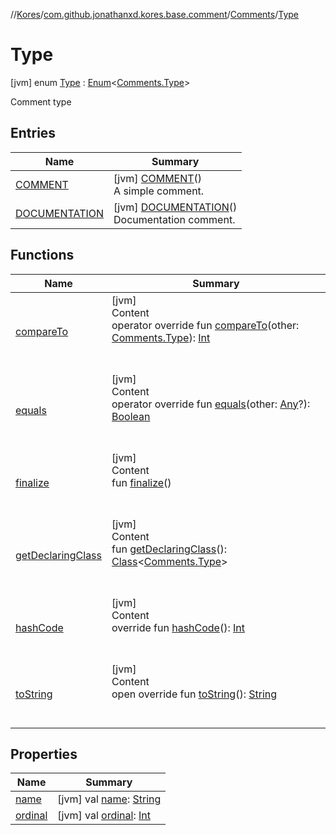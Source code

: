 //[Kores](../../../index.md)/[com.github.jonathanxd.kores.base.comment](../../index.md)/[Comments](../index.md)/[Type](index.md)



# Type  
 [jvm] enum [Type](index.md) : [Enum](https://kotlinlang.org/api/latest/jvm/stdlib/kotlin/-enum/index.html)<[Comments.Type](index.md)> 

Comment type

   


## Entries  
  
|  Name|  Summary| 
|---|---|
| <a name="com.github.jonathanxd.kores.base.comment/Comments.Type.COMMENT///PointingToDeclaration/"></a>[COMMENT](-c-o-m-m-e-n-t/index.md)| <a name="com.github.jonathanxd.kores.base.comment/Comments.Type.COMMENT///PointingToDeclaration/"></a> [jvm] [COMMENT](-c-o-m-m-e-n-t/index.md)()  <br>A simple comment.   <br>
| <a name="com.github.jonathanxd.kores.base.comment/Comments.Type.DOCUMENTATION///PointingToDeclaration/"></a>[DOCUMENTATION](-d-o-c-u-m-e-n-t-a-t-i-o-n/index.md)| <a name="com.github.jonathanxd.kores.base.comment/Comments.Type.DOCUMENTATION///PointingToDeclaration/"></a> [jvm] [DOCUMENTATION](-d-o-c-u-m-e-n-t-a-t-i-o-n/index.md)()  <br>Documentation comment.   <br>


## Functions  
  
|  Name|  Summary| 
|---|---|
| <a name="kotlin/Enum/compareTo/#com.github.jonathanxd.kores.base.comment.Comments.Type/PointingToDeclaration/"></a>[compareTo](-d-o-c-u-m-e-n-t-a-t-i-o-n/index.md#%5Bkotlin%2FEnum%2FcompareTo%2F%23com.github.jonathanxd.kores.base.comment.Comments.Type%2FPointingToDeclaration%2F%5D%2FFunctions%2F-427383591)| <a name="kotlin/Enum/compareTo/#com.github.jonathanxd.kores.base.comment.Comments.Type/PointingToDeclaration/"></a>[jvm]  <br>Content  <br>operator override fun [compareTo](-d-o-c-u-m-e-n-t-a-t-i-o-n/index.md#%5Bkotlin%2FEnum%2FcompareTo%2F%23com.github.jonathanxd.kores.base.comment.Comments.Type%2FPointingToDeclaration%2F%5D%2FFunctions%2F-427383591)(other: [Comments.Type](index.md)): [Int](https://kotlinlang.org/api/latest/jvm/stdlib/kotlin/-int/index.html)  <br><br><br>
| <a name="kotlin/Enum/equals/#kotlin.Any?/PointingToDeclaration/"></a>[equals](../../../com.github.jonathanxd.kores.util/-state/-r-e-q-u-i-r-e_-s-u-p-e-r/index.md#%5Bkotlin%2FEnum%2Fequals%2F%23kotlin.Any%3F%2FPointingToDeclaration%2F%5D%2FFunctions%2F-427383591)| <a name="kotlin/Enum/equals/#kotlin.Any?/PointingToDeclaration/"></a>[jvm]  <br>Content  <br>operator override fun [equals](../../../com.github.jonathanxd.kores.util/-state/-r-e-q-u-i-r-e_-s-u-p-e-r/index.md#%5Bkotlin%2FEnum%2Fequals%2F%23kotlin.Any%3F%2FPointingToDeclaration%2F%5D%2FFunctions%2F-427383591)(other: [Any](https://kotlinlang.org/api/latest/jvm/stdlib/kotlin/-any/index.html)?): [Boolean](https://kotlinlang.org/api/latest/jvm/stdlib/kotlin/-boolean/index.html)  <br><br><br>
| <a name="kotlin/Enum/finalize/#/PointingToDeclaration/"></a>[finalize](../../../com.github.jonathanxd.kores.util/-state/-r-e-q-u-i-r-e_-s-u-p-e-r/index.md#%5Bkotlin%2FEnum%2Ffinalize%2F%23%2FPointingToDeclaration%2F%5D%2FFunctions%2F-427383591)| <a name="kotlin/Enum/finalize/#/PointingToDeclaration/"></a>[jvm]  <br>Content  <br>fun [finalize](../../../com.github.jonathanxd.kores.util/-state/-r-e-q-u-i-r-e_-s-u-p-e-r/index.md#%5Bkotlin%2FEnum%2Ffinalize%2F%23%2FPointingToDeclaration%2F%5D%2FFunctions%2F-427383591)()  <br><br><br>
| <a name="kotlin/Enum/getDeclaringClass/#/PointingToDeclaration/"></a>[getDeclaringClass](../../../com.github.jonathanxd.kores.util/-state/-r-e-q-u-i-r-e_-s-u-p-e-r/index.md#%5Bkotlin%2FEnum%2FgetDeclaringClass%2F%23%2FPointingToDeclaration%2F%5D%2FFunctions%2F-427383591)| <a name="kotlin/Enum/getDeclaringClass/#/PointingToDeclaration/"></a>[jvm]  <br>Content  <br>fun [getDeclaringClass](../../../com.github.jonathanxd.kores.util/-state/-r-e-q-u-i-r-e_-s-u-p-e-r/index.md#%5Bkotlin%2FEnum%2FgetDeclaringClass%2F%23%2FPointingToDeclaration%2F%5D%2FFunctions%2F-427383591)(): [Class](https://docs.oracle.com/javase/8/docs/api/java/lang/Class.html)<[Comments.Type](index.md)>  <br><br><br>
| <a name="kotlin/Enum/hashCode/#/PointingToDeclaration/"></a>[hashCode](../../../com.github.jonathanxd.kores.util/-state/-r-e-q-u-i-r-e_-s-u-p-e-r/index.md#%5Bkotlin%2FEnum%2FhashCode%2F%23%2FPointingToDeclaration%2F%5D%2FFunctions%2F-427383591)| <a name="kotlin/Enum/hashCode/#/PointingToDeclaration/"></a>[jvm]  <br>Content  <br>override fun [hashCode](../../../com.github.jonathanxd.kores.util/-state/-r-e-q-u-i-r-e_-s-u-p-e-r/index.md#%5Bkotlin%2FEnum%2FhashCode%2F%23%2FPointingToDeclaration%2F%5D%2FFunctions%2F-427383591)(): [Int](https://kotlinlang.org/api/latest/jvm/stdlib/kotlin/-int/index.html)  <br><br><br>
| <a name="kotlin/Enum/toString/#/PointingToDeclaration/"></a>[toString](../../../com.github.jonathanxd.kores.util/-state/-r-e-q-u-i-r-e_-s-u-p-e-r/index.md#%5Bkotlin%2FEnum%2FtoString%2F%23%2FPointingToDeclaration%2F%5D%2FFunctions%2F-427383591)| <a name="kotlin/Enum/toString/#/PointingToDeclaration/"></a>[jvm]  <br>Content  <br>open override fun [toString](../../../com.github.jonathanxd.kores.util/-state/-r-e-q-u-i-r-e_-s-u-p-e-r/index.md#%5Bkotlin%2FEnum%2FtoString%2F%23%2FPointingToDeclaration%2F%5D%2FFunctions%2F-427383591)(): [String](https://kotlinlang.org/api/latest/jvm/stdlib/kotlin/-string/index.html)  <br><br><br>


## Properties  
  
|  Name|  Summary| 
|---|---|
| <a name="com.github.jonathanxd.kores.base.comment/Comments.Type/name/#/PointingToDeclaration/"></a>[name](index.md#%5Bcom.github.jonathanxd.kores.base.comment%2FComments.Type%2Fname%2F%23%2FPointingToDeclaration%2F%5D%2FProperties%2F-427383591)| <a name="com.github.jonathanxd.kores.base.comment/Comments.Type/name/#/PointingToDeclaration/"></a> [jvm] val [name](index.md#%5Bcom.github.jonathanxd.kores.base.comment%2FComments.Type%2Fname%2F%23%2FPointingToDeclaration%2F%5D%2FProperties%2F-427383591): [String](https://kotlinlang.org/api/latest/jvm/stdlib/kotlin/-string/index.html)   <br>
| <a name="com.github.jonathanxd.kores.base.comment/Comments.Type/ordinal/#/PointingToDeclaration/"></a>[ordinal](index.md#%5Bcom.github.jonathanxd.kores.base.comment%2FComments.Type%2Fordinal%2F%23%2FPointingToDeclaration%2F%5D%2FProperties%2F-427383591)| <a name="com.github.jonathanxd.kores.base.comment/Comments.Type/ordinal/#/PointingToDeclaration/"></a> [jvm] val [ordinal](index.md#%5Bcom.github.jonathanxd.kores.base.comment%2FComments.Type%2Fordinal%2F%23%2FPointingToDeclaration%2F%5D%2FProperties%2F-427383591): [Int](https://kotlinlang.org/api/latest/jvm/stdlib/kotlin/-int/index.html)   <br>

